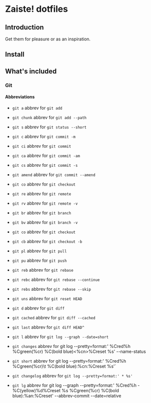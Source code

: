 # Zaiste! dotfiles

## Introduction

Get them for pleasure or as an inspiration.

## Install

## What's included

### Git

#### Abbreviations

 * `git a` abbrev for `git add`
 * `git chunk` abbrev for `git add --path`
 * `git s` abbrev for `git status --short`
 * `git c` abbrev for `git commit -m`
 * `git ci` abbrev for `git commit`
 * `git ca` abbrev for `git commit -am`
 * `git cs` abbrev for `git commit -s`
 * `git amend` abbrev for `git commit --amend`
 * `git co` abbrev for `git checkout`
 * `git re` abbrev for `git remote`
 * `git rv` abbrev for `git remote -v`
 * `git br` abbrev for `git branch`
 * `git bv` abbrev for `git branch -v`
 * `git co` abbrev for `git checkout`
 * `git cb` abbrev for `git checkout -b`
 * `git pl` abbrev for `git pull`
 * `git pu` abbrev for `git push`
 * `git reb` abbrev for `git rebase`
 * `git rebc` abbrev for `git rebase --continue`
 * `git rebs` abbrev for `git rebase --skip`
 * `git uns` abbrev for `git reset HEAD`
 * `git d` abbrev for `git diff`
 * `git cached` abbrev for `git diff --cached`
 * `git last` abbrev for `git diff HEAD^`

 * `git l` abbrev for `git log --graph --date=short`
 * `git changes` abbrev for 
    git log 
      --pretty=format:'
        %Cred%h 
        %Cgreen(%cr) 
        %C(bold blue)<%cn>%Creset 
        %s' 
      --name-status
 * `git short` abbrev for 
    git log 
      --pretty=format:'
        %Cred%h 
        %Cgreen(%cr)\t
        %C(bold blue):%cn:%Creset 
        %s'`
 * `git changelog` abbrev for `git log --pretty=format:' * %s'`
 * `git lg` abbrev for 
    git log 
      --graph 
      --pretty=format:'
        %Cred%h 
        -%C(yellow)%d%Creset %s %Cgreen(%cr) %C(bold blue):%an:%Creset' 
      --abbrev-commit 
      --date=relative
